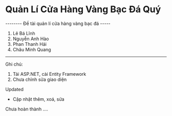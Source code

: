 # Quản Lí Cửa Hàng Vàng Bạc Đá Quý
-------- Đề tài quản lí cửa hàng vàng bạc đá -----

1. Lê Bá Lĩnh
2. Nguyễn Anh Hào
3. Phan Thanh Hải
4. Châu Minh Quang

-----------------------------
Ghi chú: 
1. Tải ASP.NET, cài Entity Framework
2. Chưa chỉnh sửa giao diện 



Updated
+ Cập nhật thêm, xoá, sửa

Chưa hoàn thành
....


